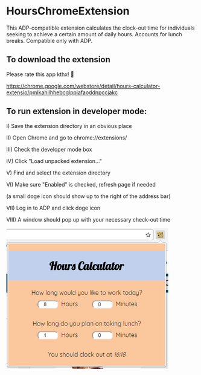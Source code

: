 # HoursChromeExtension

This ADP-compatible extension calculates the clock-out time for individuals seeking to achieve a certain amount of daily hours. Accounts for lunch breaks. Compatible only with ADP.

## To download the extension
Please rate this app kthx! :poop:

https://chrome.google.com/webstore/detail/hours-calculator-extensio/pmlkahilhhebcglppiafaoddnpccjakc

## To run extension in developer mode:

I) Save the extension directory in an obvious place

II) Open Chrome and go to chrome://extensions/

III) Check the developer mode box

IV) Click "Load unpacked extension..."

V) Find and select the extension directory

VI) Make sure "Enabled" is checked, refresh page if needed 

(a small doge icon should show up to the right of the address bar)

VII) Log in to ADP and click doge icon

VIII) A window should pop up with your necessary check-out time

![screenshot](https://github.com/anbilli/hoursChromeExt/blob/master/v2_screenshot.png "Version 2.0")
